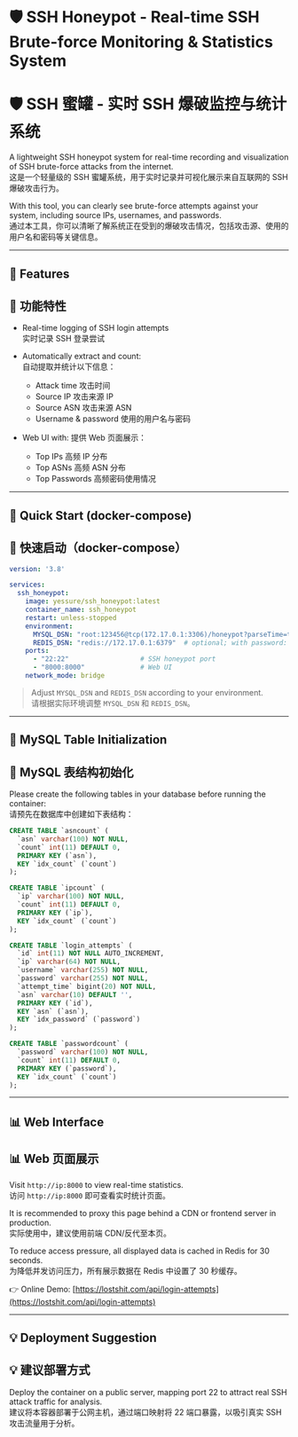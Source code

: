 # 🛡️ SSH Honeypot - Real-time SSH Brute-force Monitoring & Statistics System  
# 🛡️ SSH 蜜罐 - 实时 SSH 爆破监控与统计系统

A lightweight SSH honeypot system for real-time recording and visualization of SSH brute-force attacks from the internet.  
这是一个轻量级的 SSH 蜜罐系统，用于实时记录并可视化展示来自互联网的 SSH 爆破攻击行为。

With this tool, you can clearly see brute-force attempts against your system, including source IPs, usernames, and passwords.  
通过本工具，你可以清晰了解系统正在受到的爆破攻击情况，包括攻击源、使用的用户名和密码等关键信息。

---

## 📌 Features  
## 📌 功能特性

- Real-time logging of SSH login attempts  
  实时记录 SSH 登录尝试

- Automatically extract and count:  
  自动提取并统计以下信息：
  - Attack time 攻击时间  
  - Source IP 攻击来源 IP  
  - Source ASN 攻击来源 ASN  
  - Username & password 使用的用户名与密码

- Web UI with:
  提供 Web 页面展示：
  - Top IPs 高频 IP 分布  
  - Top ASNs 高频 ASN 分布  
  - Top Passwords 高频密码使用情况  

---

## 🚀 Quick Start (docker-compose)  
## 🚀 快速启动（docker-compose）

```yaml
version: '3.8'

services:
  ssh_honeypot:
    image: yessure/ssh_honeypot:latest
    container_name: ssh_honeypot
    restart: unless-stopped
    environment:
      MYSQL_DSN: "root:123456@tcp(172.17.0.1:3306)/honeypot?parseTime=true"
      REDIS_DSN: "redis://172.17.0.1:6379"  # optional; with password: redis://:mypassword@172.17.0.1:6379
    ports:
      - "22:22"                  # SSH honeypot port
      - "8000:8000"              # Web UI
    network_mode: bridge
```

> Adjust `MYSQL_DSN` and `REDIS_DSN` according to your environment.  
> 请根据实际环境调整 `MYSQL_DSN` 和 `REDIS_DSN`。

---

## 🧱 MySQL Table Initialization  
## 🧱 MySQL 表结构初始化

Please create the following tables in your database before running the container:  
请预先在数据库中创建如下表结构：

```sql
CREATE TABLE `asncount` (
  `asn` varchar(100) NOT NULL,
  `count` int(11) DEFAULT 0,
  PRIMARY KEY (`asn`),
  KEY `idx_count` (`count`)
);

CREATE TABLE `ipcount` (
  `ip` varchar(100) NOT NULL,
  `count` int(11) DEFAULT 0,
  PRIMARY KEY (`ip`),
  KEY `idx_count` (`count`)
);

CREATE TABLE `login_attempts` (
  `id` int(11) NOT NULL AUTO_INCREMENT,
  `ip` varchar(64) NOT NULL,
  `username` varchar(255) NOT NULL,
  `password` varchar(255) NOT NULL,
  `attempt_time` bigint(20) NOT NULL,
  `asn` varchar(10) DEFAULT '',
  PRIMARY KEY (`id`),
  KEY `asn` (`asn`),
  KEY `idx_password` (`password`)
);

CREATE TABLE `passwordcount` (
  `password` varchar(100) NOT NULL,
  `count` int(11) DEFAULT 0,
  PRIMARY KEY (`password`),
  KEY `idx_count` (`count`)
);
```

---

## 📊 Web Interface  
## 📊 Web 页面展示

Visit `http://ip:8000` to view real-time statistics.  
访问 `http://ip:8000` 即可查看实时统计页面。

It is recommended to proxy this page behind a CDN or frontend server in production.  
实际使用中，建议使用前端 CDN/反代至本页。

To reduce access pressure, all displayed data is cached in Redis for 30 seconds.  
为降低并发访问压力，所有展示数据在 Redis 中设置了 30 秒缓存。

👉 Online Demo: [https://lostshit.com/api/login-attempts](https://lostshit.com/api/login-attempts)  

---

## 💡 Deployment Suggestion  
## 💡 建议部署方式

Deploy the container on a public server, mapping port 22 to attract real SSH attack traffic for analysis.  
建议将本容器部署于公网主机，通过端口映射将 22 端口暴露，以吸引真实 SSH 攻击流量用于分析。

